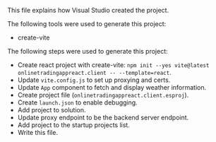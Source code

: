 This file explains how Visual Studio created the project.

The following tools were used to generate this project:
- create-vite

The following steps were used to generate this project:
- Create react project with create-vite: `npm init --yes vite@latest onlinetradingappreact.client -- --template=react`.
- Update `vite.config.js` to set up proxying and certs.
- Update `App` component to fetch and display weather information.
- Create project file (`onlinetradingappreact.client.esproj`).
- Create `launch.json` to enable debugging.
- Add project to solution.
- Update proxy endpoint to be the backend server endpoint.
- Add project to the startup projects list.
- Write this file.
